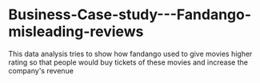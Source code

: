 # Business-Case-study---Fandango-misleading-reviews
This data analysis tries to show how fandango used to give movies higher rating so that people would buy tickets of these movies and increase the company's revenue
